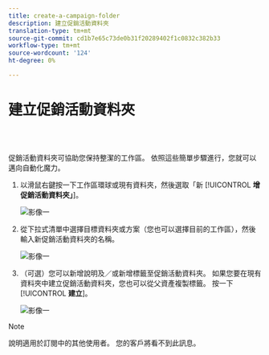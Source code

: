 ```yaml
---
title: create-a-campaign-folder
description: 建立促銷活動資料夾
translation-type: tm+mt
source-git-commit: cd1b7e65c73de0b31f20289402f1c0832c382b33
workflow-type: tm+mt
source-wordcount: '124'
ht-degree: 0%

---
```



# 建立促銷活動資料夾

<br> 

促銷活動資料夾可協助您保持整潔的工作區。 依照這些簡單步驟進行，您就可以邁向自動化魔力。

1. 以滑鼠右鍵按一下工作區環球或現有資料夾，然後選取「新 [!UICONTROL **增促銷活動資料夾」**]。

   ![影像一](/help/sky/assets/campaign-folders/create-a-campaign-folder/create-a-campaign-folder-1.png)

1. 從下拉式清單中選擇目標資料夾或方案（您也可以選擇目前的工作區），然後輸入新促銷活動資料夾的名稱。

   ![影像一](/help/sky/assets/campaign-folders/create-a-campaign-folder/create-a-campaign-folder-2.png)

1. （可選）您可以新增說明及／或新增標籤至促銷活動資料夾。 如果您要在現有資料夾中建立促銷活動資料夾，您也可以從父資產複製標籤。 按一下 [!UICONTROL **建立**]。

   ![影像一](/help/sky/assets/campaign-folders/create-a-campaign-folder/create-a-campaign-folder-3.png)

>[!NOTE]
>
>說明適用於訂閱中的其他使用者。 您的客戶將看不到此訊息。
